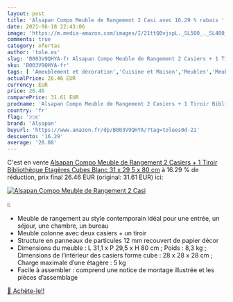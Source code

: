 ```yaml
---
layout: post
title: 'Alsapan Compo Meuble de Rangement 2 Casi avec 16.29 % rabais '
date: 2021-06-18 22:43:06
image: 'https://m.media-amazon.com/images/I/21ttQ0vjspL._SL500_._SL400_.jpg'
comments: true
category: ofertas
author: 'tole.es'
slug: 'B003V9QHYA-fr Alsapan Compo Meuble de Rangement 2 Casiers + 1 Tiroir...'
sku: 'B003V9QHYA-fr'
tags: [ 'Ameublement et décoration','Cuisine et Maison','Meubles','Meubles de chambre denfant','alsapan','Étagères pour enfants', ]
actualPrice: 26.46 EUR
currency: EUR
price: 26.46
comparePrice: 31.61 EUR
prodname: 'Alsapan Compo Meuble de Rangement 2 Casiers + 1 Tiroir Bibliothèque Etagères Cubes Blanc 31 x 29 5 x 80 cm'
country: 'fr'
flag: '🇫🇷'
brand: 'Alsapan'
buyurl: 'https://www.amazon.fr/dp/B003V9QHYA/?tag=tolees0d-21'
descuento: '16.29'
average: '28.08'
---
```


C'est en vente [Alsapan Compo Meuble de Rangement 2 Casiers + 1 Tiroir Bibliothèque Etagères Cubes Blanc 31 x 29 5 x 80 cm](https://www.amazon.fr/dp/B003V9QHYA/?tag=tolees0d-21)  à  16.29 % de réduction, prix final  26.46 EUR (original: 31.61 EUR) ici:

[![Alsapan Compo Meuble de Rangement 2 Casi](https://m.media-amazon.com/images/I/21ttQ0vjspL._SL500_._SL400_.jpg)](https://www.amazon.fr/dp/B003V9QHYA/?tag=tolees0d-21)

ℹ️:

- Meuble de rangement au style contemporain idéal pour une entrée, un séjour, une chambre, un bureau
- Meuble colonne avec deux casiers + un tiroir
- Structure en panneaux de particules 12 mm recouvert de papier décor
- Dimensions du meuble : L 31,1 x P 29,5 x H 80 cm ; Poids : 8,3 kg ; Dimensions de l’intérieur des casiers forme cube : 28 x 28 x 28 cm ; Charge maximale d’une étagère : 5 kg
- Facile à assembler : comprend une notice de montage illustrée et les pièces d’assemblage

[🛒 Achète-le!!](https://www.amazon.fr/dp/B003V9QHYA/?tag=tolees0d-21)
